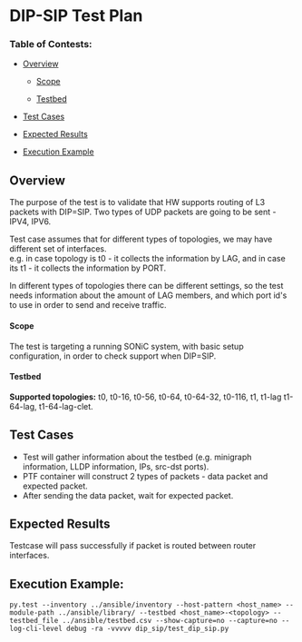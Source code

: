 
# DIP-SIP Test Plan

### Table of Contests:

- [Overview](#overview)

  * [Scope](#scope)

  * [Testbed](#testbed)

- [Test Cases](#test-cases)

- [Expected Results](#expected-results)

- [Execution Example](#execution-example)


## Overview
The purpose of the test is to validate that HW supports routing of L3 packets with DIP=SIP. 
Two types of UDP packets are going to be sent - IPV4, IPV6. 


Test case assumes that for different types of topologies, we may have different set of interfaces.  
e.g. in case topology is t0 - it collects the information by LAG, and in case its t1 - it collects the information by PORT.


In different types of topologies there can be different settings, so the test needs information about the amount of LAG members, and which port id's to use in order to send and receive traffic. 

#### Scope
The test is targeting a running SONiC system, with basic setup configuration, in order to check support when DIP=SIP. 

#### Testbed

**Supported topologies:** 
t0, t0-16, t0-56, t0-64, t0-64-32, t0-116, t1, t1-lag t1-64-lag, t1-64-lag-clet.


## Test Cases
- Test will gather information about the testbed (e.g. minigraph information, LLDP information,
IPs, src-dst ports).
- PTF container will construct 2 types of packets - data packet and expected packet. 
- After sending the data packet, wait for expected packet.

## Expected Results
Testcase will pass successfully if packet is routed between router interfaces. 

## Execution Example:

`py.test --inventory ../ansible/inventory --host-pattern <host_name> --module-path ../ansible/library/ --testbed <host_name>-<topology> --testbed_file ../ansible/testbed.csv --show-capture=no --capture=no --log-cli-level debug -ra -vvvvv dip_sip/test_dip_sip.py`

